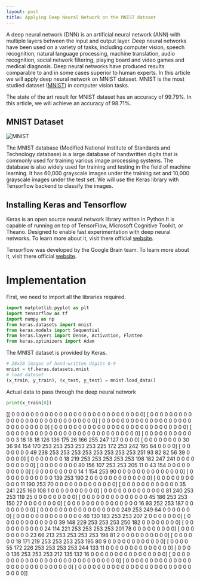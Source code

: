 ```yaml
---
layout: post
title: Applying Deep Neural Network on the MNIST dataset
---
```


A deep neural network (DNN) is an artificial neural network (ANN) with multiple layers between the input and output layer. Deep neural
networks have been used on a variety of tasks, including computer vision, speech recognition, natural language processing, machine 
translation, audio recognition, social network filtering, playing board and video games and medical diagnosis. Deep neural networks 
have produced results comparable to and in some cases superior to human experts. In this article we will apply deep neural network on 
MNIST dataset. MNIST is the most studied dataset (<a href='https://yann.lecun.com/exdb/mnist/' target="_blank">MNIST</a>) in computer 
vision tasks.

The state of the art result for MNIST dataset has an accuracy of 99.79%. In this article, we will achieve an accuracy of 98.71%.

## MNIST Dataset
![MNIST](https://raw.githubusercontent.com/ZainAmin/zainamin.github.io/master/images/mnistimage.png "MNIST")

The MNIST database (Modified National Institute of Standards and Technology database) is a large database of handwritten digits that is commonly used for training various image processing systems. The database is also widely used for training and testing in the field of machine learning. It has 60,000 grayscale images under the training set and 10,000 grayscale images under the test set. We will use the Keras library with Tensorflow backend to classify the images.

## Installing Keras and Tensorflow

Keras is an open source neural network library written in Python.It is capable of running on top of TensorFlow, Microsoft Cognitive Toolkit, or Theano. Designed to enable fast experimentation with deep neural networks. To learn more about it, visit there official <a href="https://www.tensorflow.org/">website</a>.

Tensorflow was developed by the Google Brain team. To learn more about it, visit there official <a href="https://www.tensorflow.org/">website</a>.

# Implementation

First, we need to import all the libraries required.

```python
import matplotlib.pyplot as plt
import tensorflow as tf
import numpy as np
from keras.datasets import mnist
from keras.models import Sequential
from keras.layers import Dense, Activation, Flatten
from keras.optimizers import Adam
```

The MNIST dataset is provided by Keras.

```python
# 28x28 images of hand-written digits 0-9
mnist = tf.keras.datasets.mnist
# load dataset
(x_train, y_train), (x_test, y_test) = mnist.load_data()
```
Actual data to pass through the deep neural network

```python
print(x_train[0])
```

[[  0   0   0   0   0   0   0   0   0   0   0   0   0   0   0   0   0   0  0   0   0   0   0   0   0   0   0   0]
 [  0   0   0   0   0   0   0   0   0   0   0   0   0   0   0   0   0   0  0   0   0   0   0   0   0   0   0   0]
 [  0   0   0   0   0   0   0   0   0   0   0   0   0   0   0   0   0   0  0   0   0   0   0   0   0   0   0   0]
 [  0   0   0   0   0   0   0   0   0   0   0   0   0   0   0   0   0   0  0   0   0   0   0   0   0   0   0   0]
 [  0   0   0   0   0   0   0   0   0   0   0   0   0   0   0   0   0   0  0   0   0   0   0   0   0   0   0   0]
 [  0   0   0   0   0   0   0   0   0   0   0   0   3  18  18  18 126 136  175  26 166 255 247 127   0   0   0   0]
 [  0   0   0   0   0   0   0   0  30  36  94 154 170 253 253 253 253 253  225 172 253 242 195  64   0   0   0   0]
 [  0   0   0   0   0   0   0  49 238 253 253 253 253 253 253 253 253 251  93  82  82  56  39   0   0   0   0   0]
 [  0   0   0   0   0   0   0  18 219 253 253 253 253 253 198 182 247 241  0   0   0   0   0   0   0   0   0   0]
 [  0   0   0   0   0   0   0   0  80 156 107 253 253 205  11   0  43 154  0   0   0   0   0   0   0   0   0   0]
 [  0   0   0   0   0   0   0   0   0  14   1 154 253  90   0   0   0   0  0   0   0   0   0   0   0   0   0   0]
 [  0   0   0   0   0   0   0   0   0   0   0 139 253 190   2   0   0   0  0   0   0   0   0   0   0   0   0   0]
 [  0   0   0   0   0   0   0   0   0   0   0  11 190 253  70   0   0   0  0   0   0   0   0   0   0   0   0   0]
 [  0   0   0   0   0   0   0   0   0   0   0   0  35 241 225 160 108   1  0   0   0   0   0   0   0   0   0   0]
 [  0   0   0   0   0   0   0   0   0   0   0   0   0  81 240 253 253 119  25   0   0   0   0   0   0   0   0   0]
 [  0   0   0   0   0   0   0   0   0   0   0   0   0   0  45 186 253 253  150  27   0   0   0   0   0   0   0   0]
 [  0   0   0   0   0   0   0   0   0   0   0   0   0   0   0  16  93 252  253 187   0   0   0   0   0   0   0   0]
 [  0   0   0   0   0   0   0   0   0   0   0   0   0   0   0   0   0 249  253 249  64   0   0   0   0   0   0   0]
 [  0   0   0   0   0   0   0   0   0   0   0   0   0   0  46 130 183 253  253 207   2   0   0   0   0   0   0   0]
 [  0   0   0   0   0   0   0   0   0   0   0   0  39 148 229 253 253 253  250 182   0   0   0   0   0   0   0   0]
 [  0   0   0   0   0   0   0   0   0   0  24 114 221 253 253 253 253 201  78   0   0   0   0   0   0   0   0   0]
 [  0   0   0   0   0   0   0   0  23  66 213 253 253 253 253 198  81   2  0   0   0   0   0   0   0   0   0   0]
 [  0   0   0   0   0   0  18 171 219 253 253 253 253 195  80   9   0   0  0   0   0   0   0   0   0   0   0   0]
 [  0   0   0   0  55 172 226 253 253 253 253 244 133  11   0   0   0   0  0   0   0   0   0   0   0   0   0   0]
 [  0   0   0   0 136 253 253 253 212 135 132  16   0   0   0   0   0   0  0   0   0   0   0   0   0   0   0   0]
 [  0   0   0   0   0   0   0   0   0   0   0   0   0   0   0   0   0   0  0   0   0   0   0   0   0   0   0   0]
 [  0   0   0   0   0   0   0   0   0   0   0   0   0   0   0   0   0   0  0   0   0   0   0   0   0   0   0   0]
 [  0   0   0   0   0   0   0   0   0   0   0   0   0   0   0   0   0   0  0   0   0   0   0   0   0   0   0   0]]
